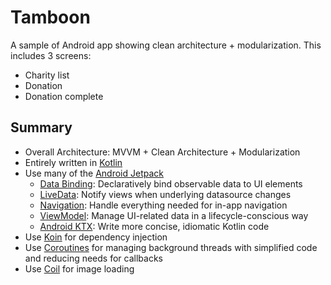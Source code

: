 # Tamboon
A sample of Android app showing clean architecture + modularization. 
This includes 3 screens:
- Charity list
- Donation
- Donation complete

## Summary
- Overall Architecture: MVVM + Clean Architecture + Modularization
- Entirely written in [Kotlin](https://kotlinlang.org)
- Use many of the [Android Jetpack](https://developer.android.com/jetpack)
  - [Data Binding](https://developer.android.com/topic/libraries/data-binding): Declaratively bind observable data to UI elements
  - [LiveData](https://developer.android.com/topic/libraries/architecture/livedata): Notify views when underlying datasource changes
  - [Navigation](https://developer.android.com/guide/navigation/): Handle everything needed for in-app navigation
  - [ViewModel](https://developer.android.com/topic/libraries/architecture/viewmodel): Manage UI-related data in a lifecycle-conscious way
  - [Android KTX](https://developer.android.com/kotlin/ktx): Write more concise, idiomatic Kotlin code
- Use [Koin](https://github.com/InsertKoinIO/koin) for dependency injection
- Use [Coroutines](https://kotlinlang.org/docs/reference/coroutines-overview.html) for managing background threads with simplified code and reducing needs for callbacks
- Use [Coil](https://github.com/coil-kt/coil) for image loading

